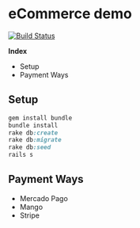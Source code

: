 # eCommerce demo

[![Build Status](https://travis-ci.org/joelibaceta/ecommerce-demo.svg?branch=master)](https://travis-ci.org/joelibaceta/ecommerce-demo)

**Index**
- Setup
- Payment Ways

## Setup

```ruby
gem install bundle
bundle install
rake db:create
rake db:migrate
rake db:seed
rails s
```

## Payment Ways

* Mercado Pago
* Mango
* Stripe